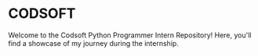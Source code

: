 # CODSOFT
Welcome to the Codsoft Python Programmer Intern Repository! Here, you'll find a showcase of my journey during the internship.
